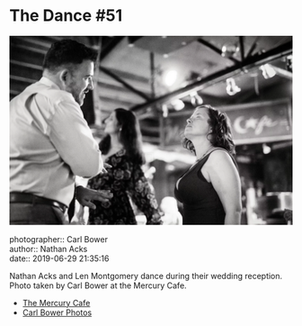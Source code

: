 # The Dance #51

![Nathan Acks and Len Montgomery dance](assets/2019-06-29-set-4-the-dance-51.webp)

photographer:: Carl Bower  
author:: Nathan Acks  
date:: 2019-06-29 21:35:16

Nathan Acks and Len Montgomery dance during their wedding reception. Photo taken by Carl Bower at the Mercury Cafe.

* [The Mercury Cafe](http://mercurycafe.com)
* [Carl Bower Photos](https://carlbowerphotos.com)
